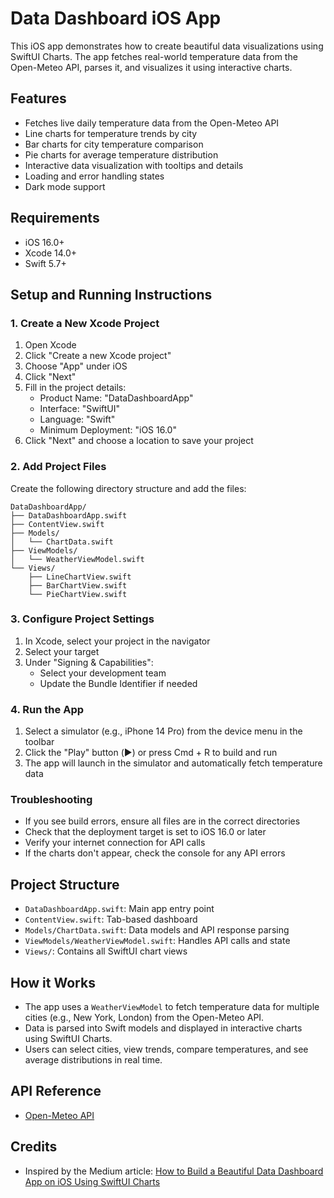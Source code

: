 # Data Dashboard iOS App

This iOS app demonstrates how to create beautiful data visualizations using SwiftUI Charts. The app fetches real-world temperature data from the Open-Meteo API, parses it, and visualizes it using interactive charts.

## Features
- Fetches live daily temperature data from the Open-Meteo API
- Line charts for temperature trends by city
- Bar charts for city temperature comparison
- Pie charts for average temperature distribution
- Interactive data visualization with tooltips and details
- Loading and error handling states
- Dark mode support

## Requirements
- iOS 16.0+
- Xcode 14.0+
- Swift 5.7+

## Setup and Running Instructions

### 1. Create a New Xcode Project
1. Open Xcode
2. Click "Create a new Xcode project"
3. Choose "App" under iOS
4. Click "Next"
5. Fill in the project details:
   - Product Name: "DataDashboardApp"
   - Interface: "SwiftUI"
   - Language: "Swift"
   - Minimum Deployment: "iOS 16.0"
6. Click "Next" and choose a location to save your project

### 2. Add Project Files
Create the following directory structure and add the files:

```
DataDashboardApp/
├── DataDashboardApp.swift
├── ContentView.swift
├── Models/
│   └── ChartData.swift
├── ViewModels/
│   └── WeatherViewModel.swift
└── Views/
    ├── LineChartView.swift
    ├── BarChartView.swift
    └── PieChartView.swift
```

### 3. Configure Project Settings
1. In Xcode, select your project in the navigator
2. Select your target
3. Under "Signing & Capabilities":
   - Select your development team
   - Update the Bundle Identifier if needed

### 4. Run the App
1. Select a simulator (e.g., iPhone 14 Pro) from the device menu in the toolbar
2. Click the "Play" button (▶️) or press Cmd + R to build and run
3. The app will launch in the simulator and automatically fetch temperature data

### Troubleshooting
- If you see build errors, ensure all files are in the correct directories
- Check that the deployment target is set to iOS 16.0 or later
- Verify your internet connection for API calls
- If the charts don't appear, check the console for any API errors

## Project Structure
- `DataDashboardApp.swift`: Main app entry point
- `ContentView.swift`: Tab-based dashboard
- `Models/ChartData.swift`: Data models and API response parsing
- `ViewModels/WeatherViewModel.swift`: Handles API calls and state
- `Views/`: Contains all SwiftUI chart views

## How it Works
- The app uses a `WeatherViewModel` to fetch temperature data for multiple cities (e.g., New York, London) from the Open-Meteo API.
- Data is parsed into Swift models and displayed in interactive charts using SwiftUI Charts.
- Users can select cities, view trends, compare temperatures, and see average distributions in real time.

## API Reference
- [Open-Meteo API](https://open-meteo.com/)

## Credits
- Inspired by the Medium article: [How to Build a Beautiful Data Dashboard App on iOS Using SwiftUI Charts](https://medium.com/@sanjaynelagadde1992/how-to-build-a-beautiful-data-dashboard-app-on-ios-using-swiftui-charts-1019a362fa5c) 